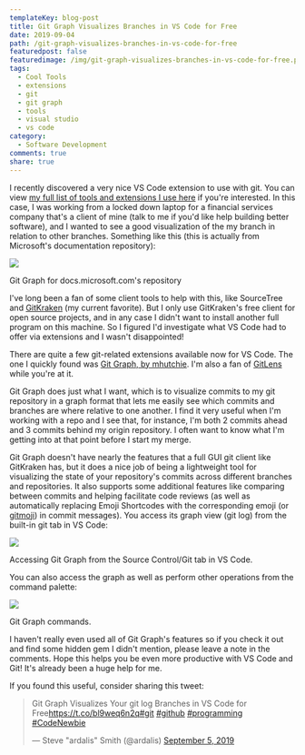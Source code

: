 ```yaml
---
templateKey: blog-post
title: Git Graph Visualizes Branches in VS Code for Free
date: 2019-09-04
path: /git-graph-visualizes-branches-in-vs-code-for-free
featuredpost: false
featuredimage: /img/git-graph-visualizes-branches-in-vs-code-for-free.png
tags:
  - Cool Tools
  - extensions
  - git
  - git graph
  - tools
  - visual studio
  - vs code
category:
  - Software Development
comments: true
share: true
---
```


I recently discovered a very nice VS Code extension to use with git. You can view [my full list of tools and extensions I use here](https://ardalis.com/tools-used) if you're interested. In this case, I was working from a locked down laptop for a financial services company that's a client of mine (talk to me if you'd like help building better software), and I wanted to see a good visualization of the my branch in relation to other branches. Something like this (this is actually from Microsoft's documentation repository):

![](/img/image-git-graph.png)

Git Graph for docs.microsoft.com's repository

I've long been a fan of some client tools to help with this, like SourceTree and [GitKraken](https://www.gitkraken.com/) (my current favorite). But I only use GitKraken's free client for open source projects, and in any case I didn't want to install another full program on this machine. So I figured I'd investigate what VS Code had to offer via extensions and I wasn't disappointed!

There are quite a few git-related extensions available now for VS Code. The one I quickly found was [Git Graph, by mhutchie](https://marketplace.visualstudio.com/items?itemName=mhutchie.git-graph). I'm also a fan of [GitLens](https://marketplace.visualstudio.com/items?itemName=eamodio.gitlens) while you're at it.

Git Graph does just what I want, which is to visualize commits to my git repository in a graph format that lets me easily see which commits and branches are where relative to one another. I find it very useful when I'm working with a repo and I see that, for instance, I'm both 2 commits ahead and 3 commits behind my origin repository. I often want to know what I'm getting into at that point before I start my merge.

Git Graph doesn't have nearly the features that a full GUI git client like GitKraken has, but it does a nice job of being a lightweight tool for visualizing the state of your repository's commits across different branches and repositories. It also supports some additional features like comparing between commits and helping facilitate code reviews (as well as automatically replacing Emoji Shortcodes with the corresponding emoji (or [gitmoji](https://gitmoji.carloscuesta.me/)) in commit messages). You access its graph view (git log) from the built-in git tab in VS Code:

![](/img/image-1-git-graph.png)

Accessing Git Graph from the Source Control/Git tab in VS Code.

You can also access the graph as well as perform other operations from the command palette:

![](/img/image-2-git-graph.png)

Git Graph commands.

I haven't really even used all of Git Graph's features so if you check it out and find some hidden gem I didn't mention, please leave a note in the comments. Hope this helps you be even more productive with VS Code and Git! It's already been a huge help for me.

If you found this useful, consider sharing this tweet:

<blockquote class="twitter-tweet"><p lang="en" dir="ltr">Git Graph Visualizes Your git log Branches in VS Code for Free<a href="https://t.co/bl9weq6n2q">https://t.co/bl9weq6n2q</a><a href="https://twitter.com/hashtag/git?src=hash&amp;ref_src=twsrc%5Etfw">#git</a> <a href="https://twitter.com/hashtag/github?src=hash&amp;ref_src=twsrc%5Etfw">#github</a> <a href="https://twitter.com/hashtag/programming?src=hash&amp;ref_src=twsrc%5Etfw">#programming</a> <a href="https://twitter.com/hashtag/CodeNewbie?src=hash&amp;ref_src=twsrc%5Etfw">#CodeNewbie</a></p>— Steve "ardalis" Smith (@ardalis) <a href="https://twitter.com/ardalis/status/1169610669286707201?ref_src=twsrc%5Etfw">September 5, 2019</a></blockquote>
<script async src="https://platform.twitter.com/widgets.js" charset="utf-8"></script>
